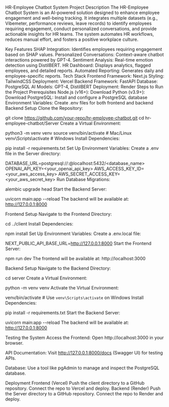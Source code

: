 HR-Employee Chatbot System
Project Description
The HR-Employee Chatbot System is an AI-powered solution designed to enhance employee engagement and well-being tracking. It integrates multiple datasets (e.g., Vibemeter, performance reviews, leave records) to identify employees requiring engagement, conduct personalized conversations, and provide actionable insights for HR teams. The system automates HR workflows, reduces manual effort, and fosters a positive workplace culture.

Key Features
SHAP Integration: Identifies employees requiring engagement based on SHAP values.
Personalized Conversations: Context-aware chatbot interactions powered by GPT-4.
Sentiment Analysis: Real-time emotion detection using DistilBERT.
HR Dashboard: Displays analytics, flagged employees, and detailed reports.
Automated Reporting: Generates daily and employee-specific reports.
Tech Stack
Frontend
Framework: Next.js
Styling: TailwindCSS
Deployment: Vercel
Backend
Framework: FastAPI
Database: PostgreSQL
AI Models: GPT-4, DistilBERT
Deployment: Render
Steps to Run the Project
Prerequisites
Node.js (v16+): Download
Python (v3.9+): Download
PostgreSQL: Install and configure a PostgreSQL database
Environment Variables: Create .env files for both frontend and backend
Backend Setup
Clone the Repository:

git clone https://github.com/your-repo/hr-employee-chatbot.git
cd hr-employee-chatbot/Server
Create a Virtual Environment:

python3 -m venv venv
source venv/bin/activate  # Mac/Linux
venv\Scripts\activate     # Windows
Install Dependencies:

pip install -r requirements.txt
Set Up Environment Variables:
Create a .env file in the Server directory:

DATABASE_URL=postgresql://<username>:<password>@localhost:5432/<database_name>
OPENAI_API_KEY=<your_openai_api_key>
AWS_ACCESS_KEY_ID=<your_aws_access_key>
AWS_SECRET_ACCESS_KEY=<your_aws_secret_key>
Run Database Migrations:

alembic upgrade head
Start the Backend Server:

uvicorn main:app --reload
The backend will be available at: http://127.0.0.1:8000

Frontend Setup
Navigate to the Frontend Directory:

cd ../client
Install Dependencies:

npm install
Set Up Environment Variables:
Create a .env.local file:

NEXT_PUBLIC_API_BASE_URL=http://127.0.0.1:8000
Start the Frontend Server:

npm run dev
The frontend will be available at: http://localhost:3000

Backend Setup
Navigate to the Backend Directory:

cd server
Create a Virtual Environment:

python -m venv venv
Activate the Virtual Environment:

venv/bin/activate  # Use `venv\Scripts\activate` on Windows
Install Dependencies:

pip install -r requirements.txt
Start the Backend Server:

uvicorn main:app --reload
The backend will be available at: http://127.0.0.1:8000

Testing the System
Access the Frontend:
Open http://localhost:3000 in your browser.

API Documentation:
Visit http://127.0.0.1:8000/docs (Swagger UI) for testing APIs.

Database:
Use a tool like pgAdmin to manage and inspect the PostgreSQL database.

Deployment
Frontend (Vercel)
Push the client directory to a GitHub repository.
Connect the repo to Vercel and deploy.
Backend (Render)
Push the Server directory to a GitHub repository.
Connect the repo to Render and deploy.

